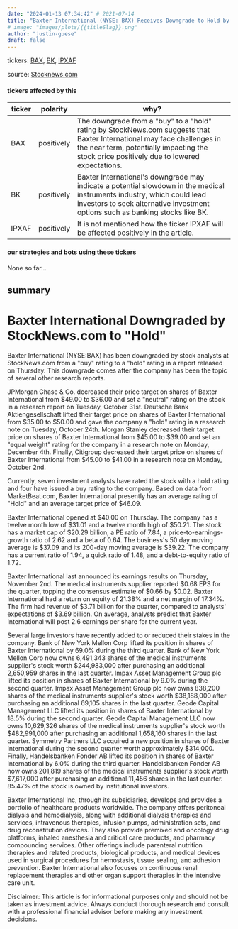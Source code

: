 ```yaml
---
date: "2024-01-13 07:34:42" # 2021-07-14
title: "Baxter International (NYSE: BAX) Receives Downgrade to Hold by StockNews.com"
# image: "images/plots/{{titleSlag}}.png"
author: "justin-guese"
draft: false
---
```

tickers: <a href='https://finance.yahoo.com/quote/BAX' target='_blank'>BAX</a>, <a href='https://finance.yahoo.com/quote/BK' target='_blank'>BK</a>, <a href='https://finance.yahoo.com/quote/IPXAF' target='_blank'>IPXAF</a> 

source: <a href='https://www.defenseworld.net/2024/01/13/baxter-international-nysebax-downgraded-by-stocknews-com-to-hold.html' target='_blank'>Stocknews.com</a>

#### tickers affected by this

| ticker | polarity | why? |
|------------|------------|------------|
| BAX | positively | The downgrade from a "buy" to a "hold" rating by StockNews.com suggests that Baxter International may face challenges in the near term, potentially impacting the stock price positively due to lowered expectations. |
| BK | positively | Baxter International's downgrade may indicate a potential slowdown in the medical instruments industry, which could lead investors to seek alternative investment options such as banking stocks like BK. |
| IPXAF | positively | It is not mentioned how the ticker IPXAF will be affected positively in the article. |



#### our strategies and bots using these tickers

None so far...

## summary

# Baxter International Downgraded by StockNews.com to "Hold"

Baxter International (NYSE:BAX) has been downgraded by stock analysts at StockNews.com from a "buy" rating to a "hold" rating in a report released on Thursday. This downgrade comes after the company has been the topic of several other research reports.

JPMorgan Chase & Co. decreased their price target on shares of Baxter International from $49.00 to $36.00 and set a "neutral" rating on the stock in a research report on Tuesday, October 31st. Deutsche Bank Aktiengesellschaft lifted their target price on shares of Baxter International from $35.00 to $50.00 and gave the company a "hold" rating in a research note on Tuesday, October 24th. Morgan Stanley decreased their target price on shares of Baxter International from $45.00 to $39.00 and set an "equal weight" rating for the company in a research note on Monday, December 4th. Finally, Citigroup decreased their target price on shares of Baxter International from $45.00 to $41.00 in a research note on Monday, October 2nd.

Currently, seven investment analysts have rated the stock with a hold rating and four have issued a buy rating to the company. Based on data from MarketBeat.com, Baxter International presently has an average rating of "Hold" and an average target price of $46.09.

Baxter International opened at $40.00 on Thursday. The company has a twelve month low of $31.01 and a twelve month high of $50.21. The stock has a market cap of $20.29 billion, a PE ratio of 7.84, a price-to-earnings-growth ratio of 2.62 and a beta of 0.64. The business's 50 day moving average is $37.09 and its 200-day moving average is $39.22. The company has a current ratio of 1.94, a quick ratio of 1.48, and a debt-to-equity ratio of 1.72.

Baxter International last announced its earnings results on Thursday, November 2nd. The medical instruments supplier reported $0.68 EPS for the quarter, topping the consensus estimate of $0.66 by $0.02. Baxter International had a return on equity of 21.38% and a net margin of 17.34%. The firm had revenue of $3.71 billion for the quarter, compared to analysts' expectations of $3.69 billion. On average, analysts predict that Baxter International will post 2.6 earnings per share for the current year.

Several large investors have recently added to or reduced their stakes in the company. Bank of New York Mellon Corp lifted its position in shares of Baxter International by 69.0% during the third quarter. Bank of New York Mellon Corp now owns 6,491,343 shares of the medical instruments supplier's stock worth $244,983,000 after purchasing an additional 2,650,959 shares in the last quarter. Impax Asset Management Group plc lifted its position in shares of Baxter International by 9.0% during the second quarter. Impax Asset Management Group plc now owns 838,200 shares of the medical instruments supplier's stock worth $38,188,000 after purchasing an additional 69,105 shares in the last quarter. Geode Capital Management LLC lifted its position in shares of Baxter International by 18.5% during the second quarter. Geode Capital Management LLC now owns 10,629,326 shares of the medical instruments supplier's stock worth $482,991,000 after purchasing an additional 1,658,160 shares in the last quarter. Symmetry Partners LLC acquired a new position in shares of Baxter International during the second quarter worth approximately $314,000. Finally, Handelsbanken Fonder AB lifted its position in shares of Baxter International by 6.0% during the third quarter. Handelsbanken Fonder AB now owns 201,819 shares of the medical instruments supplier's stock worth $7,617,000 after purchasing an additional 11,456 shares in the last quarter. 85.47% of the stock is owned by institutional investors.

Baxter International Inc, through its subsidiaries, develops and provides a portfolio of healthcare products worldwide. The company offers peritoneal dialysis and hemodialysis, along with additional dialysis therapies and services, intravenous therapies, infusion pumps, administration sets, and drug reconstitution devices. They also provide premixed and oncology drug platforms, inhaled anesthesia and critical care products, and pharmacy compounding services. Other offerings include parenteral nutrition therapies and related products, biological products, and medical devices used in surgical procedures for hemostasis, tissue sealing, and adhesion prevention. Baxter International also focuses on continuous renal replacement therapies and other organ support therapies in the intensive care unit.

Disclaimer: This article is for informational purposes only and should not be taken as investment advice. Always conduct thorough research and consult with a professional financial advisor before making any investment decisions.
